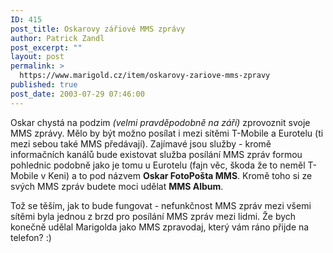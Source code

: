 ```yaml
---
ID: 415
post_title: Oskarovy zářiové MMS zprávy
author: Patrick Zandl
post_excerpt: ""
layout: post
permalink: >
  https://www.marigold.cz/item/oskarovy-zariove-mms-zpravy
published: true
post_date: 2003-07-29 07:46:00
---
```

<P>Oskar chystá na podzim <EM>(velmi pravděpodobně na září)</EM> zprovoznit svoje MMS zprávy. Mělo by být možno posílat i mezi sítěmi T-Mobile a Eurotelu (ti mezi sebou také MMS předávají). Zajímavé jsou služby - kromě informačních kanálů bude existovat služba posílání MMS zpráv formou pohlednic podobně jako je tomu u Eurotelu (fajn věc, škoda že to neměl T-Mobile v Keni) a to pod názvem <STRONG>Oskar FotoPošta MMS</STRONG>. Kromě toho si ze svých MMS zpráv budete moci udělat <STRONG>MMS Album</STRONG>. </P>
<P>Tož se těším, jak to bude fungovat - nefunkčnost MMS zpráv mezi všemi sítěmi byla jednou z brzd pro posílání MMS zpráv mezi lidmi. Že bych konečně udělal Marigolda jako MMS zpravodaj, který vám ráno přijde na telefon? :)</P>